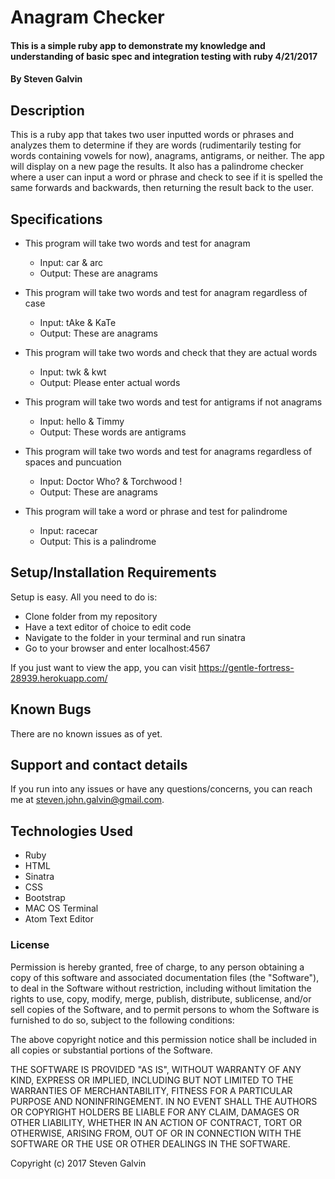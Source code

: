 # Anagram Checker

#### This is a simple ruby app to demonstrate my knowledge and understanding of basic spec and integration testing with ruby 4/21/2017

#### By Steven Galvin

## Description

This is a ruby app that takes two user inputted words or phrases and analyzes them to determine if they are words (rudimentarily testing for words containing vowels for now), anagrams, antigrams, or neither. The app will display on a new page the results. It also has a palindrome checker where a user can input a word or phrase and check to see if it is spelled the same forwards and backwards, then returning the result back to the user.

## Specifications

* This program will take two words and test for anagram
  * Input: car & arc
  * Output: These are anagrams

* This program will take two words and test for anagram regardless of case
  * Input: tAke & KaTe
  * Output: These are anagrams

* This program will take two words and check that they are actual words
  * Input: twk & kwt
  * Output: Please enter actual words

* This program will take two words and test for antigrams if not anagrams
  * Input: hello & Timmy
  * Output: These words are antigrams

* This program will take two words and test for anagrams regardless of spaces and puncuation
  * Input: Doctor Who? & Torchwood      !
  * Output: These are anagrams

* This program will take a word or phrase and test for palindrome
  * Input: racecar
  * Output: This is a palindrome

## Setup/Installation Requirements

Setup is easy. All you need to do is:

* Clone folder from my repository
* Have a text editor of choice to edit code
* Navigate to the folder in your terminal and run sinatra
* Go to your browser and enter localhost:4567

If you just want to view the app, you can visit https://gentle-fortress-28939.herokuapp.com/

## Known Bugs

There are no known issues as of yet.

## Support and contact details

If you run into any issues or have any questions/concerns, you can reach me at steven.john.galvin@gmail.com.

## Technologies Used

* Ruby
* HTML
* Sinatra
* CSS
* Bootstrap
* MAC OS Terminal
* Atom Text Editor

### License

Permission is hereby granted, free of charge, to any person obtaining a copy of this software and associated documentation files (the "Software"), to deal in the Software without restriction, including without limitation the rights to use, copy, modify, merge, publish, distribute, sublicense, and/or sell copies of the Software, and to permit persons to whom the Software is furnished to do so, subject to the following conditions:

The above copyright notice and this permission notice shall be included in all copies or substantial portions of the Software.

THE SOFTWARE IS PROVIDED "AS IS", WITHOUT WARRANTY OF ANY KIND, EXPRESS OR IMPLIED, INCLUDING BUT NOT LIMITED TO THE WARRANTIES OF MERCHANTABILITY, FITNESS FOR A PARTICULAR PURPOSE AND NONINFRINGEMENT. IN NO EVENT SHALL THE AUTHORS OR COPYRIGHT HOLDERS BE LIABLE FOR ANY CLAIM, DAMAGES OR OTHER LIABILITY, WHETHER IN AN ACTION OF CONTRACT, TORT OR OTHERWISE, ARISING FROM, OUT OF OR IN CONNECTION WITH THE SOFTWARE OR THE USE OR OTHER DEALINGS IN THE SOFTWARE.

Copyright (c) 2017 Steven Galvin
